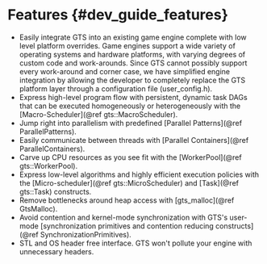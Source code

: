 Features {#dev_guide_features}
============================

* Easily integrate GTS into an existing game engine complete with low level platform 
overrides. Game engines support a wide variety of operating systems and hardware platforms,
with varying degrees of custom code and work-arounds. Since GTS cannot possibly
support every work-around and corner case, we have simplified engine integration
by allowing the developer to completely replace the GTS platform layer through
a configuration file (user_config.h). 
* Express high-level program flow with persistent, dynamic task DAGs that can be
executed homogeneously or heterogeneously with the [Macro-Scheduler](@ref gts::MacroScheduler).
* Jump right into parallelism with predefined [Parallel Patterns](@ref ParallelPatterns).
* Easily communicate between threads with [Parallel Containers](@ref ParallelContainers).
* Carve up CPU resources as you see fit with the [WorkerPool](@ref gts::WorkerPool).
* Express low-level algorithms and highly efficient execution policies with the [Micro-scheduler](@ref gts::MicroScheduler)
and [Task](@ref gts::Task) constructs.
* Remove bottlenecks around heap access with [gts_malloc](@ref GtsMalloc).
* Avoid contention and kernel-mode synchronization with GTS's user-mode [synchronization primitives and contention 
reducing constructs](@ref SynchronizationPrimitives).
* STL and OS header free interface. GTS won't pollute your engine with unnecessary headers.
